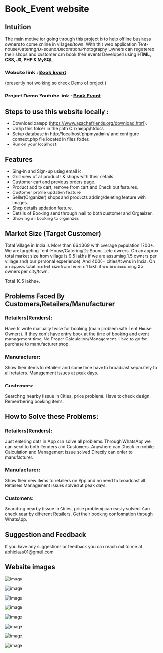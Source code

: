 # Book_Event website

## Intuition
The main motive for going through this project is to help offline business owners to come online in villages/town. With this web application Tent-house/Catering/Dj-sound/Decoration/Photography Owners can registered their shops and customer can book their events
      Developed using **HTML, CSS, JS, PHP & MySQL**.

### **Website link** : [Book Event](https://bookevents783.000webhostapp.com/)
(presently not working so check Demo of project )
### **Project Demo Youtube link** : [Book Event](https://youtu.be/e8DeITbB5VU)  

## Steps to use this website locally :

 - Download xampp (https://www.apachefriends.org/download.html).
 - Unzip this folder in the path C:\xampp\htdocs
 - Setup database in http://localhost/phpmyadmin/ and configure connect.php file located in files folder.
 - Run on your localhost.

## Features
- Sing-in and Sign-up using email id.
- Grid view of all products & shops with their details.
- Customer cart and previous orders page.
- Product add to cart, remove from cart and Check out features.
- Customer profile updation feature.
- Seller(Organizer) shops and products adding/deleting feature with images.
- Shop details updation feature.
- Details of Booking send through mail to both customer and Organizer. 
- Showing all booking to orgainzer.

## Market Size (Target Customer)
Total Village in India is More than 664,369 with average population 1200+. We are targeting Tent-House/Catering/Dj-Sound...etc owners. On an approx total market size from village is 9.5 lakhs if we are assuming 1.5 owners per village and( our personal experience). 
And 4000+ cities/towns in India. On an approx total market size from here is 1 lakh if we are assuming 25 owners per city/town.

Total 10.5 lakhs+.

## Problems Faced By Customers/Retailers/Manufacturer
### Retailers(Renders):
Have to write manually twice for booking (main problem with Tent House Owners).
If they don't have entry book at the time of booking and event management time.
No Proper Calculation/Management.
Have to go for purchase to manufacturer shop.

### Manufacturer:
Show their items to retailers and  some time have to broadcast separately to all retailers.
Management issues at peak days. 

### Customers:
Searching nearby (Issue in Cities, price problem).
Have to check design.
Remembering booking items.

## How to Solve these Problems:

### Retailers(Renders):
Just entering data in App can solve all problems. Through WhatsApp we can send to both Renders and Customers.
Anywhere can Check in mobile. 
Calculation and Management issue solved
Directly can order to manufacturer.

### Manufacturer:
Show their new items to retailers on App and no need to broadcast all Retailers
Management issues solved at peak days. 

### Customers:
Searching nearby (Issue in Cities, price problem) can easily solved.
Can check near by different Retailers.
Get their booking conformation through WhatsApp.



## Suggestion and Feedback

If you have any suggestions or feedback you can reach out to me at abhiclass01@gmail.com


## Website images
![image](https://user-images.githubusercontent.com/85430434/202630870-62ed508d-134c-47e2-a9dd-4489a95565ed.png)

![image](https://user-images.githubusercontent.com/85430434/202631531-d145baaf-4c10-4bc8-8126-0c1a02cca392.png)

![image](https://user-images.githubusercontent.com/85430434/202631831-b111c181-9f3a-42c1-ada1-1107001e24f6.png)

![image](https://user-images.githubusercontent.com/85430434/202632071-9b354187-f6d9-4091-9d5f-2572b1129952.png)

![image](https://user-images.githubusercontent.com/85430434/202632215-2119b6dd-1c6d-4bc3-ab43-7a1f884c52c8.png)

![image](https://user-images.githubusercontent.com/85430434/202633661-e20bbdf5-049d-494f-aaca-9c7ffc8caa81.png)

![image](https://user-images.githubusercontent.com/85430434/202633814-c4e7b0f3-17f7-4866-a4d1-a1a36163836b.png)

![image](https://user-images.githubusercontent.com/85430434/202633934-f00a249b-7234-4408-aa6c-87eadc722900.png)


